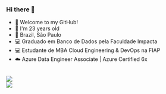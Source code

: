 ### Hi there 👋

- :punch: Welcome to my GitHub!
- :calendar: I'm 23 years old
- :pushpin: Brazil, São Paulo
- :computer: Graduado em Banco de Dados pela Faculdade Impacta
- :computer: Estudante de MBA Cloud Engineering & DevOps na FIAP
- :cloud: Azure Data Engineer Associate | Azure Certified 6x

<br>

<a href="https://github.com/Guiih13/github-readme-stats">
  <img align="center" src="https://github-readme-stats.vercel.app/api?username=Guiih13&show_icons=true&include_all_commits=true&theme=buefy&card_width=500&border_color=4c71f2" />
</a>
<br>
<a href="https://github.com/Guiih13/github-readme-language">
  <img align="center" src="https://github-readme-stats.vercel.app/api/top-langs/?username=Guiih13&theme=buefy&card_width=500&border_color=4c71f2" />
</a>
